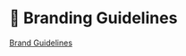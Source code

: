 # 🤘 Branding Guidelines

[Brand Guidelines](https://www.figma.com/design/jyCRJb0xTEb3JDcGlo3RmU/HC---Aesthetic-Framework?node-id=684-931\&t=R4sVW95wAZSVrZqf-1)
